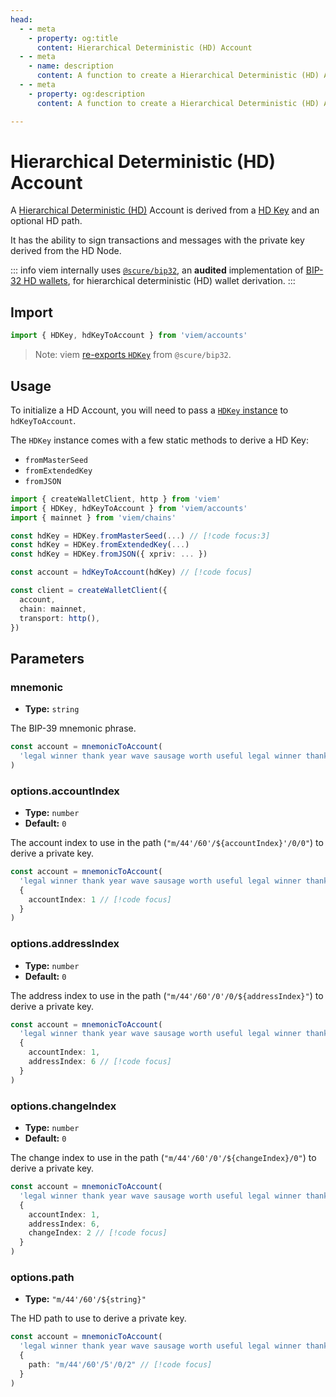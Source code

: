 ```yaml
---
head:
  - - meta
    - property: og:title
      content: Hierarchical Deterministic (HD) Account
  - - meta
    - name: description
      content: A function to create a Hierarchical Deterministic (HD) Account.
  - - meta
    - property: og:description
      content: A function to create a Hierarchical Deterministic (HD) Account.

---
```


# Hierarchical Deterministic (HD) Account

A [Hierarchical Deterministic (HD)](https://github.com/bitcoin/bips/blob/master/bip-0032.mediawiki#abstract) Account is derived from a [HD Key](https://github.com/paulmillr/scure-bip32#usage) and an optional HD path.

It has the ability to sign transactions and messages with the private key derived from the HD Node.

::: info
viem internally uses [`@scure/bip32`](https://github.com/paulmillr/scure-bip32), an **audited** implementation of [BIP-32 HD wallets](https://github.com/bitcoin/bips/blob/master/bip-0032.mediawiki#abstract), for hierarchical deterministic (HD) wallet derivation.
:::

## Import

```ts
import { HDKey, hdKeyToAccount } from 'viem/accounts'
```

> Note: viem [re-exports `HDKey`](https://github.com/paulmillr/scure-bip32#usage) from `@scure/bip32`.

## Usage

To initialize a HD Account, you will need to pass a [`HDKey` instance](https://github.com/paulmillr/scure-bip32#usage) to `hdKeyToAccount`.

The `HDKey` instance comes with a few static methods to derive a HD Key:

- `fromMasterSeed`
- `fromExtendedKey`
- `fromJSON`

```ts
import { createWalletClient, http } from 'viem'
import { HDKey, hdKeyToAccount } from 'viem/accounts'
import { mainnet } from 'viem/chains'

const hdKey = HDKey.fromMasterSeed(...) // [!code focus:3]
const hdKey = HDKey.fromExtendedKey(...)
const hdKey = HDKey.fromJSON({ xpriv: ... })

const account = hdKeyToAccount(hdKey) // [!code focus]

const client = createWalletClient({
  account,
  chain: mainnet,
  transport: http(),
})
```

## Parameters

### mnemonic

- **Type:** `string`

The BIP-39 mnemonic phrase.

```ts
const account = mnemonicToAccount(
  'legal winner thank year wave sausage worth useful legal winner thank yellow' // [!code focus]
)
```

### options.accountIndex

- **Type:** `number`
- **Default:** `0`

The account index to use in the path (`"m/44'/60'/${accountIndex}'/0/0"`) to derive a private key.

```ts
const account = mnemonicToAccount(
  'legal winner thank year wave sausage worth useful legal winner thank yellow',
  {
    accountIndex: 1 // [!code focus]
  }
)
```

### options.addressIndex

- **Type:** `number`
- **Default:** `0`

The address index to use in the path (`"m/44'/60'/0'/0/${addressIndex}"`) to derive a private key.

```ts
const account = mnemonicToAccount(
  'legal winner thank year wave sausage worth useful legal winner thank yellow',
  {
    accountIndex: 1,
    addressIndex: 6 // [!code focus]
  }
)
```

### options.changeIndex

- **Type:** `number`
- **Default:** `0`

The change index to use in the path (`"m/44'/60'/0'/${changeIndex}/0"`) to derive a private key.

```ts
const account = mnemonicToAccount(
  'legal winner thank year wave sausage worth useful legal winner thank yellow',
  {
    accountIndex: 1,
    addressIndex: 6,
    changeIndex: 2 // [!code focus]
  }
)
```

### options.path

- **Type:** `"m/44'/60'/${string}"`

The HD path to use to derive a private key.

```ts
const account = mnemonicToAccount(
  'legal winner thank year wave sausage worth useful legal winner thank yellow',
  {
    path: "m/44'/60'/5'/0/2" // [!code focus]
  }
)
```
